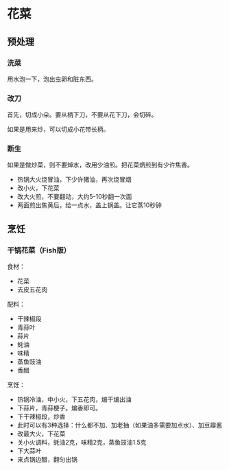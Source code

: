 # 花菜

## 预处理

### 洗菜

用水泡一下，泡出虫卵和脏东西。

### 改刀

首先，切成小朵。要从柄下刀，不要从花下刀，会切碎。

如果是用来炒，可以切成小花带长柄。

### 断生

如果是做炒菜，则不要焯水，改用少油煎。把花菜炳煎到有少许焦香。

- 热锅大火烧冒油，下少许猪油，再次烧冒烟
- 改小火，下花菜
- 改大火煎，不要翻动，大约5-10秒翻一次面
- 两面煎出焦黄后，给一点水，盖上锅盖。让它蒸10秒钟

## 烹饪

### 干锅花菜（Fish版）

食材：
- 花菜
- 去皮五花肉

配料：
- 干辣椒段
- 青蒜叶
- 蒜片
- 蚝油
- 味精
- 蒸鱼豉油
- 香醋

烹饪：
- 热锅冷油，中小火，下五花肉，煸干煸出油
- 下蒜片，青蒜梗子。煸香即可。
- 下干辣椒段，炒香
- 此时可以有3种选择：什么都不加、加老抽（如果油多需要加点水）、加豆瓣酱
- 改最大火，下花菜
- 关小火调料，蚝油2克，味精2克，蒸鱼豉油1.5克
- 下大蒜叶
- 来点锅边醋，翻匀出锅
